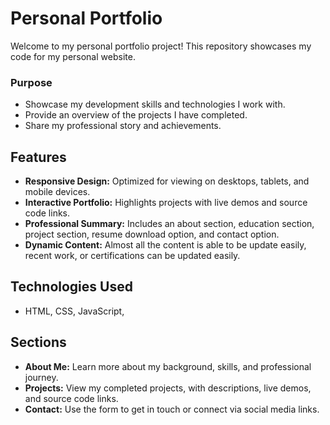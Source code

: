 # Personal Portfolio

Welcome to my personal portfolio project! This repository showcases my code for my personal website.

### Purpose
- Showcase my development skills and technologies I work with.
- Provide an overview of the projects I have completed.
- Share my professional story and achievements.

## Features
- **Responsive Design:** Optimized for viewing on desktops, tablets, and mobile devices.
- **Interactive Portfolio:** Highlights projects with live demos and source code links.
- **Professional Summary:** Includes an about section, education section, project section, resume download option, and contact option.
- **Dynamic Content:** Almost all the content is able to be update easily, recent work, or certifications can be updated easily.

## Technologies Used
- HTML, CSS, JavaScript,

## Sections
- **About Me:** Learn more about my background, skills, and professional journey.
- **Projects:** View my completed projects, with descriptions, live demos, and source code links.
- **Contact:** Use the form to get in touch or connect via social media links.
